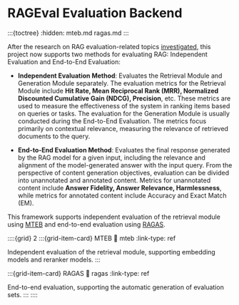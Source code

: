 # RAGEval Evaluation Backend
:::{toctree}
:hidden:
mteb.md
ragas.md
:::

After the research on RAG evaluation-related topics [investigated](../../blog/RAG/RAG_Evaluation.md), this project now supports two methods for evaluating RAG: Independent Evaluation and End-to-End Evaluation:

- **Independent Evaluation Method**: Evaluates the Retrieval Module and Generation Module separately. The evaluation metrics for the Retrieval Module include **Hit Rate, Mean Reciprocal Rank (MRR), Normalized Discounted Cumulative Gain (NDCG), Precision**, etc. These metrics are used to measure the effectiveness of the system in ranking items based on queries or tasks. The evaluation for the Generation Module is usually conducted during the End-to-End Evaluation. The metrics focus primarily on contextual relevance, measuring the relevance of retrieved documents to the query.

- **End-to-End Evaluation Method**: Evaluates the final response generated by the RAG model for a given input, including the relevance and alignment of the model-generated answer with the input query. From the perspective of content generation objectives, evaluation can be divided into unannotated and annotated content. Metrics for unannotated content include **Answer Fidelity, Answer Relevance, Harmlessness**, while metrics for annotated content include Accuracy and Exact Match (EM).

This framework supports independent evaluation of the retrieval module using [MTEB](mteb.md) and end-to-end evaluation using [RAGAS](ragas.md).


::::{grid} 2
:::{grid-item-card}  MTEB
:link: mteb
:link-type: ref

Independent evaluation of the retrieval module, supporting embedding models and reranker models.
:::

:::{grid-item-card}  RAGAS
:link: ragas
:link-type: ref

End-to-end evaluation, supporting the automatic generation of evaluation sets.
:::
::::